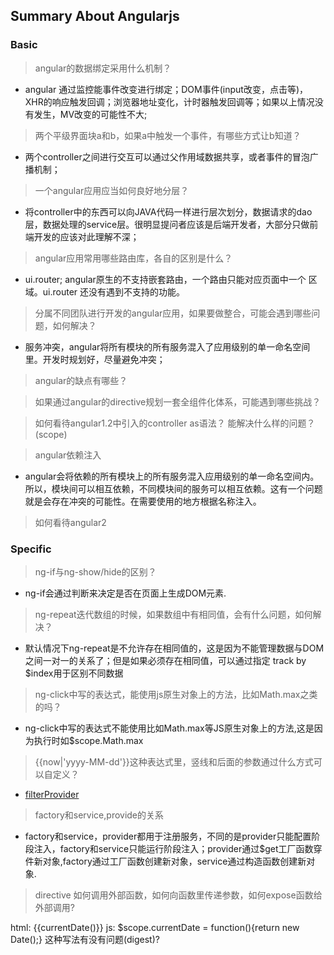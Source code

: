## Summary About Angularjs

### Basic

> angular的数据绑定采用什么机制？

- angular 通过监控能事件改变进行绑定；DOM事件(input改变，点击等)，XHR的响应触发回调；浏览器地址变化，计时器触发回调等；如果以上情况没有发生，MV改变的可能性不大;

> 两个平级界面块a和b，如果a中触发一个事件，有哪些方式让b知道？

- 两个controller之间进行交互可以通过父作用域数据共享，或者事件的冒泡广播机制；

> 一个angular应用应当如何良好地分层？

- 将controller中的东西可以向JAVA代码一样进行层次划分，数据请求的dao层，数据处理的service层。很明显提问者应该是后端开发者，大部分只做前端开发的应该对此理解不深；

> angular应用常用哪些路由库，各自的区别是什么？

- ui.router; angular原生的不支持嵌套路由，一个路由只能对应页面中一个 区域。ui.router 还没有遇到不支持的功能。

> 分属不同团队进行开发的angular应用，如果要做整合，可能会遇到哪些问题，如何解决？

-  服务冲突，angular将所有模块的所有服务混入了应用级别的单一命名空间里。开发时规划好，尽量避免冲突；

> angular的缺点有哪些？

> 如果通过angular的directive规划一套全组件化体系，可能遇到哪些挑战？

> 如何看待angular1.2中引入的controller as语法？ 能解决什么样的问题？(scope)

> angular依赖注入

-  angular会将依赖的所有模块上的所有服务混入应用级别的单一命名空间内。所以，模块间可以相互依赖，不同模块间的服务可以相互依赖。这有一个问题就是会存在冲突的可能性。在需要使用的地方根据名称注入。 

> 如何看待angular2


### Specific

> ng-if与ng-show/hide的区别？
 
- ng-if会通过判断来决定是否在页面上生成DOM元素.    

> ng-repeat迭代数组的时候，如果数组中有相同值，会有什么问题，如何解决？

- 默认情况下ng-repeat是不允许存在相同值的，这是因为不能管理数据与DOM之间一对一的关系了；但是如果必须存在相同值，可以通过指定 track by $index用于区别不同数据

> ng-click中写的表达式，能使用js原生对象上的方法，比如Math.max之类的吗？

- ng-click中写的表达式不能使用比如Math.max等JS原生对象上的方法,这是因为执行时如$scope.Math.max

> {{now|'yyyy-MM-dd'}}这种表达式里，竖线和后面的参数通过什么方式可以自定义？

- [filterProvider](https://code.angularjs.org/1.4.5/docs/api/ng/provider/$filterProvider)

> factory和service,provide的关系

- factory和service，provider都用于注册服务，不同的是provider只能配置阶段注入，factory和service只能运行阶段注入；provider通过$get工厂函数穿件新对象,factory通过工厂函数创建新对象，service通过构造函数创建新对象.

>  directive 如何调用外部函数，如何向函数里传递参数，如何expose函数给外部调用?

> 
html: {{currentDate()}} js: $scope.currentDate = function(){return new Date();} 这种写法有没有问题(digest)?




